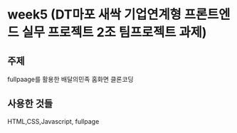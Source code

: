 # week5 (DT마포 새싹 기업연계형 프론트엔드 실무 프로젝트 2조 팀프로젝트 과제)
## 주제
fullpaage를 활용한 배달의민족 홈화면 클론코딩
## 사용한 것들
HTML,CSS,Javascript, fullpage
